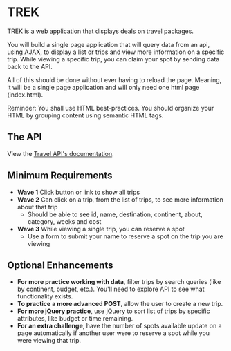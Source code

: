 # TREK

TREK is a web application that displays deals on travel packages. 

You will build a single page application that will query data from an api, using AJAX, to display a list or trips and view more information on a specific trip. While viewing a specific trip, you can claim your spot by sending data back to the API. 

All of this should be done without ever having to reload the page. Meaning, it will be a single page application and will only need one html page (index.html). 

Reminder: You shall use HTML best-practices. You should organize your HTML by grouping content using semantic HTML tags.

## The API

View the [Travel API's documentation](https://github.com/ada-c6/trip_api). 


## Minimum Requirements 
  - **Wave 1** Click button or link to show all trips
  - **Wave 2** Can click on a trip, from the list of trips, to see more information about that trip
    - Should be able to see id, name, destination, continent, about, category, weeks and cost 
  - **Wave 3** While viewing a single trip, you can reserve a spot
    - Use a form to submit your name to reserve a spot on the trip you are viewing


## Optional Enhancements
  - **For more practice working with data**, filter trips by search queries (like by continent, budget, etc.). You'll need to explore API to see what functionality exists. 
  - **To practice a more advanced POST**, allow the user to create a new trip. 
  - **For more jQuery practice**, use jQuery to sort list of trips by specific attributes, like budget or time remaining. 
  - **For an extra challenge**, have the number of spots available update on a page automatically if another user were to reserve a spot while you were viewing that trip.
  
